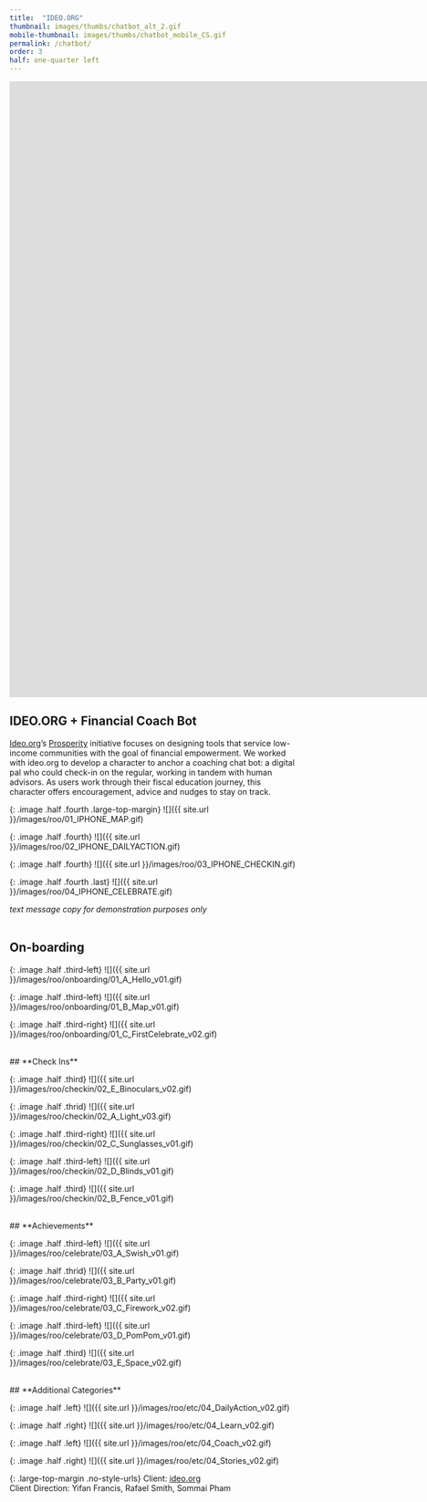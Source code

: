```yaml
---
title:  "IDEO.ORG"
thumbnail: images/thumbs/chatbot_alt_2.gif
mobile-thumbnail: images/thumbs/chatbot_mobile_CS.gif
permalink: /chatbot/
order: 3
half: one-quarter left
---
```



<div class='embed-container no-bottom-margin'>
<iframe src="https://player.vimeo.com/video/336432514?background=1&autoplay=1&loop=1" width="1920" height="1080" frameborder="0" allow="autoplay; fullscreen" allowfullscreen></iframe>
</div>

## **IDEO.ORG + Financial Coach Bot**
[Ideo.org](http://www.ideo.org)’s [Prosperity](http://www.ideo.org/programs/prosperity) initiative focuses on designing tools that service low-income communities with the goal of financial empowerment. We worked with ideo.org to develop a character to anchor a coaching chat bot: a digital pal who could check-in on the regular, working in tandem with human advisors. As users work through their fiscal education journey, this character offers encouragement, advice and nudges to stay on track. 

{: .image .half .fourth .large-top-margin}
![]({{ site.url }}/images/roo/01_IPHONE_MAP.gif)

{: .image .half .fourth}
![]({{ site.url }}/images/roo/02_IPHONE_DAILYACTION.gif)

{: .image .half .fourth}
![]({{ site.url }}/images/roo/03_IPHONE_CHECKIN.gif)

{: .image .half .fourth .last}
![]({{ site.url }}/images/roo/04_IPHONE_CELEBRATE.gif)

<i>text message copy for demonstration purposes only</i>
<br/>
<br/>

## **On-boarding**

{: .image .half .third-left}
![]({{ site.url }}/images/roo/onboarding/01_A_Hello_v01.gif)

{: .image .half .third-left}
![]({{ site.url }}/images/roo/onboarding/01_B_Map_v01.gif)

{: .image .half .third-right}
![]({{ site.url }}/images/roo/onboarding/01_C_FirstCelebrate_v02.gif)

<br/>
## **Check Ins**

{: .image .half .third}
![]({{ site.url }}/images/roo/checkin/02_E_Binoculars_v02.gif)

{: .image .half .thrid}
![]({{ site.url }}/images/roo/checkin/02_A_Light_v03.gif)

{: .image .half .third-right}
![]({{ site.url }}/images/roo/checkin/02_C_Sunglasses_v01.gif)

{: .image .half .third-left}
![]({{ site.url }}/images/roo/checkin/02_D_Blinds_v01.gif)

{: .image .half .third}
![]({{ site.url }}/images/roo/checkin/02_B_Fence_v01.gif)

<br/>
## **Achievements**

{: .image .half .third-left}
![]({{ site.url }}/images/roo/celebrate/03_A_Swish_v01.gif)

{: .image .half .thrid}
![]({{ site.url }}/images/roo/celebrate/03_B_Party_v01.gif)

{: .image .half .third-right}
![]({{ site.url }}/images/roo/celebrate/03_C_Firework_v02.gif)

{: .image .half .third-left}
![]({{ site.url }}/images/roo/celebrate/03_D_PomPom_v01.gif)

{: .image .half .third}
![]({{ site.url }}/images/roo/celebrate/03_E_Space_v02.gif)

<br/>
## **Additional Categories**

{: .image .half .left}
![]({{ site.url }}/images/roo/etc/04_DailyAction_v02.gif)

{: .image .half .right}
![]({{ site.url }}/images/roo/etc/04_Learn_v02.gif)

{: .image .half .left}
![]({{ site.url }}/images/roo/etc/04_Coach_v02.gif)

{: .image .half .right}
![]({{ site.url }}/images/roo/etc/04_Stories_v02.gif)




{: .large-top-margin .no-style-urls}
Client: [ideo.org](http://ideo.org/)<br/>
Client Direction: Yifan Francis, Rafael Smith, Sommai Pham